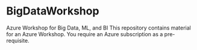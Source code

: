 # BigDataWorkshop
Azure Workshop for Big Data, ML, and BI 
This repository contains material for an Azure Workshop. You require an Azure subscription as a pre-requisite. 
